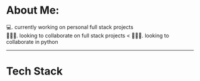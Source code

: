 # About Me:
  💻. currently working on personal full stack projects <br>
  🧑‍🤝‍🧑. looking to collaborate on full stack projects <
  🧑‍🤝‍🧑. looking to collaborate in python 

<hr>

# Tech Stack
